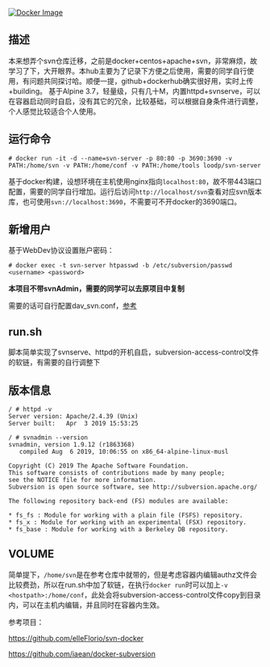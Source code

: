 [![Docker Image](https://img.shields.io/badge/docker%20image-available-green.svg)](https://cloud.docker.com/u/loodp/repository/docker/loodp/svn-server)

## 描述
本来想弄个svn仓库迁移，之前是docker+centos+apache+svn，非常麻烦，故学习了下，大开眼界。本hub主要为了记录下方便之后使用，需要的同学自行使用，有问题共同探讨哈。顺便一提，github+dockerhub确实很好用，实时上传+building。
基于Alpine 3.7，轻量级，只有几十M，内置httpd+svnserve，可以在容器启动同时自启，没有其它的冗余，比较基础，可以根据自身条件进行调整，个人感觉比较适合个人使用。

## 运行命令
```shell
# docker run -it -d --name=svn-server -p 80:80 -p 3690:3690 -v PATH:/home/svn -v PATH:/home/conf -v PATH:/home/tools loodp/svn-server
```
基于docker构建，设想环境在主机使用nginx指向```localhost:80```，故不带443端口配置，需要的同学自行增加。运行后访问```http://localhost/svn```查看对应svn版本库，也可使用```svn://localhost:3690```，不需要可不开docker的3690端口。

## 新增用户
基于WebDev协议设置账户密码：
```shell
# docker exec -t svn-server htpasswd -b /etc/subversion/passwd <username> <password>
```

**本项目不带svnAdmin，需要的同学可以去原项目中复制**

需要的话可自行配置dav_svn.conf，[参考](https://svn.apache.org/repos/asf/subversion/trunk/subversion/mod_authz_svn/INSTALL)

## run.sh

脚本简单实现了svnserve、httpd的开机自启，subversion-access-control文件的软链，有需要的自行调整下

## 版本信息
```shell
/ # httpd -v
Server version: Apache/2.4.39 (Unix)
Server built:   Apr  3 2019 15:53:25

/ # svnadmin --version
svnadmin, version 1.9.12 (r1863368)
   compiled Aug  6 2019, 10:06:55 on x86_64-alpine-linux-musl

Copyright (C) 2019 The Apache Software Foundation.
This software consists of contributions made by many people;
see the NOTICE file for more information.
Subversion is open source software, see http://subversion.apache.org/

The following repository back-end (FS) modules are available:

* fs_fs : Module for working with a plain file (FSFS) repository.
* fs_x : Module for working with an experimental (FSX) repository.
* fs_base : Module for working with a Berkeley DB repository.

```

## VOLUME
简单提下，```/home/svn```是在参考仓库中就带的，但是考虑容器内编辑authz文件会比较费劲，所以在run.sh中加了软链，在执行```docker run```时可以加上```-v <hostpath>:/home/conf```，此处会将subversion-access-control文件copy到目录内，可以在主机内编辑，并且同时在容器内生效。


参考项目：

https://github.com/elleFlorio/svn-docker

https://github.com/iaean/docker-subversion
